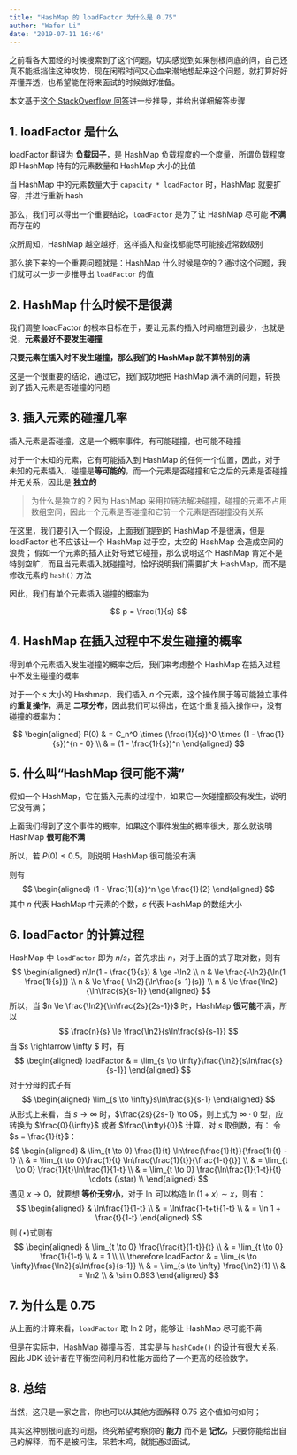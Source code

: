 ```yaml
---
title: "HashMap 的 loadFactor 为什么是 0.75"
author: "Wafer Li"
date: "2019-07-11 16:46"
---
```


之前看各大面经的时候搜索到了这个问题，切实感觉到如果刨根问底的问，自己还真不能抵挡住这种攻势，现在闲暇时间又心血来潮地想起来这个问题，就打算好好弄懂弄透，也希望能在将来面试的时候做好准备。

本文基于[这个 StackOverflow 回答](https://stackoverflow.com/a/31401836)进一步推导，并给出详细解答步骤

<!-- more -->

## 1. loadFactor 是什么

loadFactor 翻译为 **负载因子**，是 HashMap 负载程度的一个度量，所谓负载程度即 HashMap 持有的元素数量和 HashMap 大小的比值

当 HashMap 中的元素数量大于 `capacity * loadFactor` 时，HashMap 就要扩容，并进行重新 hash

那么，我们可以得出一个重要结论，`loadFactor` 是为了让 HashMap 尽可能 **不满** 而存在的

众所周知，HashMap 越空越好，这样插入和查找都能尽可能接近常数级别

那么接下来的一个重要问题就是：HashMap 什么时候是空的？通过这个问题，我们就可以一步一步推导出 `loadFactor` 的值

## 2. HashMap 什么时候不是很满

我们调整 loadFactor 的根本目标在于，要让元素的插入时间缩短到最少，也就是说，**元素最好不要发生碰撞**

**只要元素在插入时不发生碰撞，那么我们的 HashMap 就不算特别的满**

这是一个很重要的结论，通过它，我们成功地把 HashMap 满不满的问题，转换到了插入元素是否碰撞的问题

## 3. 插入元素的碰撞几率

插入元素是否碰撞，这是一个概率事件，有可能碰撞，也可能不碰撞


对于一个未知的元素，它有可能插入到 HashMap 的任何一个位置，因此，对于未知的元素插入，碰撞是**等可能的**，而一个元素是否碰撞和它之后的元素是否碰撞并无关系，因此是 **独立的**

> 为什么是独立的？因为 HashMap 采用拉链法解决碰撞，碰撞的元素不占用数组空间，因此一个元素是否碰撞和它前一个元素是否碰撞没有关系

在这里，我们要引入一个假设，上面我们提到的 HashMap 不是很满，但是 loadFactor 也不应该让一个 HashMap 过于空，太空的 HashMap 会造成空间的浪费；
假如一个元素的插入正好导致它碰撞，那么说明这个 HashMap 肯定不是特别空旷，而且当元素插入就碰撞时，恰好说明我们需要扩大 HashMap，而不是修改元素的 `hash()` 方法

因此，我们有单个元素插入碰撞的概率为

$$
p = \frac{1}{s}
$$

## 4. HashMap 在插入过程中不发生碰撞的概率

得到单个元素插入发生碰撞的概率之后，我们来考虑整个 HashMap 在插入过程中不发生碰撞的概率

对于一个 $s$ 大小的 Hashmap，我们插入 $n$ 个元素，这个操作属于等可能独立事件的**重复操作**，满足 **二项分布**，因此我们可以得出，在这个重复插入操作中，没有碰撞的概率为：

$$
\begin{aligned}
P(0)  & = C_n^0 \times (\frac{1}{s})^0 \times (1 - \frac{1}{s})^{n - 0} \\
 & = (1 - \frac{1}{s})^n
\end{aligned}
$$

## 5. 什么叫“HashMap 很可能不满”

假如一个 HashMap，它在插入元素的过程中，如果它一次碰撞都没有发生，说明它没有满；

上面我们得到了这个事件的概率，如果这个事件发生的概率很大，那么就说明 HashMap **很可能不满**

所以，若 $P(0) \le 0.5$，则说明 HashMap 很可能没有满

则有
$$
\begin{aligned}
(1 - \frac{1}{s})^n \ge \frac{1}{2}
\end{aligned}
$$
其中 $n$ 代表 HashMap 中元素的个数，$s$ 代表 HashMap 的数组大小

## 6. loadFactor 的计算过程

HashMap 中 `loadFactor` 即为 $n/s$，首先求出 $n$，对于上面的式子取对数，则有
$$
\begin{aligned}
n\ln(1 - \frac{1}{s}) & \ge -\ln2 \\
n & \le \frac{-\ln2}{\ln(1 - \frac{1}{s})} \\
n & \le \frac{-\ln2}{\ln\frac{s-1}{s}} \\
n & \le \frac{\ln2}{\ln\frac{s}{s-1}}
\end{aligned}
$$
所以，当 $n \le \frac{\ln2}{\ln\frac{2s}{2s-1}}$ 时，HashMap **很可能**不满，所以
$$
\frac{n}{s} \le \frac{\ln2}{s\ln\frac{s}{s-1}}
$$
当 $s \rightarrow \infty $ 时，有
$$
\begin{aligned}
loadFactor & = \lim_{s \to \infty}\frac{\ln2}{s\ln\frac{s}{s-1}}
\end{aligned}
$$
对于分母的式子有
$$
\begin{aligned}
\lim_{s \to \infty}s\ln\frac{s}{s-1}
\end{aligned}
$$
从形式上来看，当 $s \to \infty$ 时，$\frac{2s}{2s-1} \to 0$，则上式为 $\infty \cdot 0$ 型，应转换为 $\frac{0}{\infty}$ 或者 $\frac{\infty}{0}$ 计算，对 $s$ 取倒数，有：
令 $s = \frac{1}{t}$：
$$
\begin{aligned}
& \lim_{t \to 0} \frac{1}{t} \ln\frac{\frac{1}{t}}{\frac{1}{t} - 1} \\
& = \lim_{t \to 0}\frac{1}{t} \ln\frac{\frac{1}{t}}{\frac{1-t}{t}} \\
& = \lim_{t \to 0} \frac{1}{t}\ln\frac{1}{1-t} \\
& = \lim_{t \to 0} \frac{\ln\frac{1}{1-t}}{t} \cdots (\star) \\
\end{aligned}
$$
遇见 $x \to 0$，就要想 **等价无穷小**，对于 $\ln$ 可以构造 $\ln(1 + x) \sim x$，则有：
$$
\begin{aligned}
& \ln\frac{1}{1-t} \\
& = \ln\frac{1-t+t}{1-t} \\
& = \ln 1 + \frac{t}{1-t}
\end{aligned}
$$
则 $(\star)$式则有
$$
\begin{aligned}
& \lim_{t \to 0} \frac{\frac{t}{1-t}}{t} \\
& = \lim_{t \to 0} \frac{1}{1-t} \\
& = 1 \\
\\
\therefore loadFactor & = \lim_{s \to \infty}\frac{\ln2}{s\ln\frac{s}{s-1}} \\
& = \lim_{s \to \infty} \frac{\ln2}{1} \\
& = \ln2 \\
& \sim 0.693
\end{aligned}
$$

## 7. 为什么是 0.75

从上面的计算来看，`loadFactor` 取 $\ln2$ 时，能够让 HashMap 尽可能不满

但是在实际中，HashMap 碰撞与否，其实是与 `hashCode()` 的设计有很大关系，因此 JDK 设计者在平衡空间利用和性能方面给了一个更高的经验数字。

## 8. 总结

当然，这只是一家之言，你也可以从其他方面解释 0.75 这个值如何如何；

其实这种刨根问底的问题，终究希望考察你的 **能力** 而不是 **记忆**，只要你能给出自己的解释，而不是被问住，呆若木鸡，就能通过面试。
